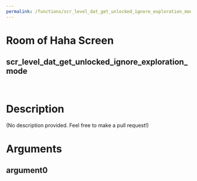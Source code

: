 ```yaml
---
permalink: /functions/scr_level_dat_get_unlocked_ignore_exploration_mode
---
```

# Room of Haha Screen  
## scr_level_dat_get_unlocked_ignore_exploration_mode  
&nbsp;  
# Description  
(No description provided. Feel free to make a pull request!) 
&nbsp;  
# Arguments
## argument0

&nbsp;  



